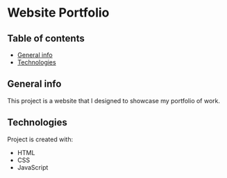 # Website Portfolio

## Table of contents
* [General info](#general-info)
* [Technologies](#technologies)

## General info
This project is a website that I designed to showcase my portfolio of work.
	
## Technologies
Project is created with:
* HTML
* CSS
* JavaScript
